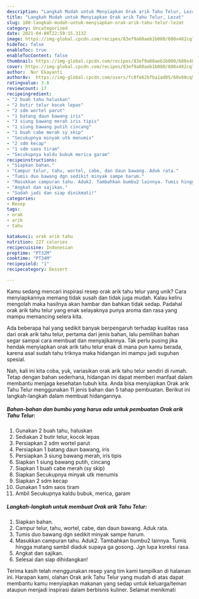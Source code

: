 ```yaml
---
description: "Langkah Mudah untuk Menyiapkan Orak arik Tahu Telur, Lezat"
title: "Langkah Mudah untuk Menyiapkan Orak arik Tahu Telur, Lezat"
slug: 180-langkah-mudah-untuk-menyiapkan-orak-arik-tahu-telur-lezat
category: Uncategorized
date: 2021-04-08T22:59:15.313Z
image: https://img-global.cpcdn.com/recipes/83ef9a60aeb1b080/680x482cq70/orak-arik-tahu-telur-foto-resep-utama.jpg
hideToc: false
enableToc: true
enableTocContent: false
thumbnail: https://img-global.cpcdn.com/recipes/83ef9a60aeb1b080/680x482cq70/orak-arik-tahu-telur-foto-resep-utama.jpg
cover: https://img-global.cpcdn.com/recipes/83ef9a60aeb1b080/680x482cq70/orak-arik-tahu-telur-foto-resep-utama.jpg
author:  Nur Ekayanti
authorAv:  https://img-global.cpcdn.com/users/fc8fe62bfba1ad85/60x60cq50/avatar.jpg
ratingvalue: 3.8
reviewcount: 17
recipeingredient:
- "2 buah tahu haluskan"
- "2 butir telur kocok lepas"
- "2 sdm wortel parut"
- "1 batang daun bawang iris"
- "3 siung bawang merah iris tipis"
- "1 siung bawang putih cincang"
- "1 buah cabe merah sy skip"
- "Secukupnya minyak utk menumis"
- "2 sdm kecap"
- "1 sdm saos tiram"
- "Secukupnya kaldu bubuk merica garam"
recipeinstructions:
- "Siapkan bahan."
- "Campur telur, tahu, wortel, cabe, dan daun bawang. Aduk rata."
- "Tumis duo bawang dgn sedikit minyak sampe harum."
- "Masukkan campuran tahu. Aduk2. Tambahkan bumbu2 lainnya. Tumis hingga matang sambil diaduk supaya ga gosong. Jgn lupa koreksi rasa."
- "Angkat dan sajikan."
- "Sudah jadi dan siap dinikmati!"
categories:
- Resep
tags:
- orak
- arik
- tahu

katakunci: orak arik tahu 
nutrition: 227 calories
recipecuisine: Indonesian
preptime: "PT32M"
cooktime: "PT34M"
recipeyield: "1"
recipecategory: Dessert

---
```



Kamu sedang mencari inspirasi resep orak arik tahu telur yang unik? Cara menyiapkannya memang tidak susah dan tidak juga mudah. Kalau keliru mengolah maka hasilnya akan hambar dan bahkan tidak sedap. Padahal orak arik tahu telur yang enak selayaknya punya aroma dan rasa yang mampu memancing selera kita.




Ada beberapa hal yang sedikit banyak berpengaruh terhadap kualitas rasa dari orak arik tahu telur, pertama dari jenis bahan, lalu pemilihan bahan segar sampai cara membuat dan menyajikannya. Tak perlu pusing jika hendak menyiapkan orak arik tahu telur enak di mana pun kamu berada, karena asal sudah tahu triknya maka hidangan ini mampu jadi suguhan spesial.


Nah, kali ini kita coba, yuk, variasikan orak arik tahu telur sendiri di rumah. Tetap dengan bahan sederhana, hidangan ini dapat memberi manfaat dalam membantu menjaga kesehatan tubuh kita. Anda bisa menyiapkan Orak arik Tahu Telur menggunakan 11 jenis bahan dan 5 tahap pembuatan. Berikut ini langkah-langkah dalam membuat hidangannya.

<!--inarticleads1-->

##### Bahan-bahan dan bumbu yang harus ada untuk pembuatan Orak arik Tahu Telur:

1. Gunakan 2 buah tahu, haluskan
1. Sediakan 2 butir telur, kocok lepas
1. Persiapkan 2 sdm wortel parut
1. Persiapkan 1 batang daun bawang, iris
1. Persiapkan 3 siung bawang merah, iris tipis
1. Siapkan 1 siung bawang putih, cincang
1. Siapkan 1 buah cabe merah (sy skip)
1. Siapkan Secukupnya minyak utk menumis
1. Siapkan 2 sdm kecap
1. Gunakan 1 sdm saos tiram
1. Ambil Secukupnya kaldu bubuk, merica, garam




<!--inarticleads2-->

##### Langkah-langkah untuk membuat Orak arik Tahu Telur:

1. Siapkan bahan.
1. Campur telur, tahu, wortel, cabe, dan daun bawang. Aduk rata.
1. Tumis duo bawang dgn sedikit minyak sampe harum.
1. Masukkan campuran tahu. Aduk2. Tambahkan bumbu2 lainnya. Tumis hingga matang sambil diaduk supaya ga gosong. Jgn lupa koreksi rasa.
1. Angkat dan sajikan.
1. Selesai dan siap dihidangkan!



Terima kasih telah menggunakan resep yang tim kami tampilkan di halaman ini. Harapan kami, olahan Orak arik Tahu Telur yang mudah di atas dapat membantu kamu menyiapkan makanan yang sedap untuk keluarga/teman ataupun menjadi inspirasi dalam berbisnis kuliner. Selamat menikmati
